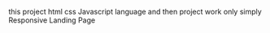 this project html css Javascript language and then project work only simply Responsive Landing Page
